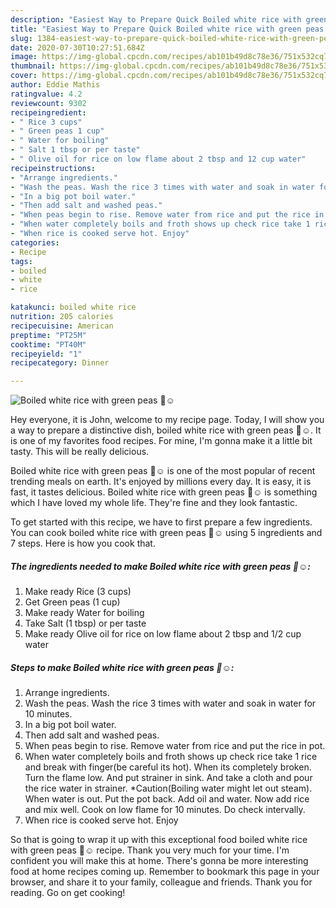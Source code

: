 ```yaml
---
description: "Easiest Way to Prepare Quick Boiled white rice with green peas 🍚☺"
title: "Easiest Way to Prepare Quick Boiled white rice with green peas 🍚☺"
slug: 1384-easiest-way-to-prepare-quick-boiled-white-rice-with-green-peas
date: 2020-07-30T10:27:51.684Z
image: https://img-global.cpcdn.com/recipes/ab101b49d8c78e36/751x532cq70/boiled-white-rice-with-green-peas-🍚☺-recipe-main-photo.jpg
thumbnail: https://img-global.cpcdn.com/recipes/ab101b49d8c78e36/751x532cq70/boiled-white-rice-with-green-peas-🍚☺-recipe-main-photo.jpg
cover: https://img-global.cpcdn.com/recipes/ab101b49d8c78e36/751x532cq70/boiled-white-rice-with-green-peas-🍚☺-recipe-main-photo.jpg
author: Eddie Mathis
ratingvalue: 4.2
reviewcount: 9302
recipeingredient:
- " Rice 3 cups"
- " Green peas 1 cup"
- " Water for boiling"
- " Salt 1 tbsp or per taste"
- " Olive oil for rice on low flame about 2 tbsp and 12 cup water"
recipeinstructions:
- "Arrange ingredients."
- "Wash the peas. Wash the rice 3 times with water and soak in water for 10 minutes."
- "In a big pot boil water."
- "Then add salt and washed peas."
- "When peas begin to rise. Remove water from rice and put the rice in pot."
- "When water completely boils and froth shows up check rice take 1 rice and break with finger(be careful its hot). When its completely broken. Turn the flame low. And put strainer in sink. And take a cloth and pour the rice water in strainer. *Caution(Boiling water might let out steam). When water is out. Put the pot back. Add oil and water. Now add rice and mix well. Cook on low flame for 10 minutes. Do check intervally."
- "When rice is cooked serve hot. Enjoy"
categories:
- Recipe
tags:
- boiled
- white
- rice

katakunci: boiled white rice 
nutrition: 205 calories
recipecuisine: American
preptime: "PT25M"
cooktime: "PT40M"
recipeyield: "1"
recipecategory: Dinner

---
```



![Boiled white rice with green peas 🍚☺](https://img-global.cpcdn.com/recipes/ab101b49d8c78e36/751x532cq70/boiled-white-rice-with-green-peas-🍚☺-recipe-main-photo.jpg)

Hey everyone, it is John, welcome to my recipe page. Today, I will show you a way to prepare a distinctive dish, boiled white rice with green peas 🍚☺. It is one of my favorites food recipes. For mine, I'm gonna make it a little bit tasty. This will be really delicious.

Boiled white rice with green peas 🍚☺ is one of the most popular of recent trending meals on earth. It's enjoyed by millions every day. It is easy, it is fast, it tastes delicious. Boiled white rice with green peas 🍚☺ is something which I have loved my whole life. They're fine and they look fantastic.




To get started with this recipe, we have to first prepare a few ingredients. You can cook boiled white rice with green peas 🍚☺ using 5 ingredients and 7 steps. Here is how you cook that.

<!--inarticleads1-->

##### The ingredients needed to make Boiled white rice with green peas 🍚☺:

1. Make ready  Rice (3 cups)
1. Get  Green peas (1 cup)
1. Make ready  Water for boiling
1. Take  Salt (1 tbsp) or per taste
1. Make ready  Olive oil for rice on low flame about 2 tbsp and 1/2 cup water




<!--inarticleads2-->

##### Steps to make Boiled white rice with green peas 🍚☺:

1. Arrange ingredients.
1. Wash the peas. Wash the rice 3 times with water and soak in water for 10 minutes.
1. In a big pot boil water.
1. Then add salt and washed peas.
1. When peas begin to rise. Remove water from rice and put the rice in pot.
1. When water completely boils and froth shows up check rice take 1 rice and break with finger(be careful its hot). When its completely broken. Turn the flame low. And put strainer in sink. And take a cloth and pour the rice water in strainer. *Caution(Boiling water might let out steam). When water is out. Put the pot back. Add oil and water. Now add rice and mix well. Cook on low flame for 10 minutes. Do check intervally.
1. When rice is cooked serve hot. Enjoy




So that is going to wrap it up with this exceptional food boiled white rice with green peas 🍚☺ recipe. Thank you very much for your time. I'm confident you will make this at home. There's gonna be more interesting food at home recipes coming up. Remember to bookmark this page in your browser, and share it to your family, colleague and friends. Thank you for reading. Go on get cooking!
